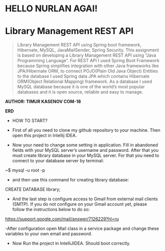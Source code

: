 # HELLO NURLAN AGAI!
<a href="https://www.google.com/url?sa=i&rct=j&q=&esrc=s&source=images&cd=&ved=2ahUKEwiLnoLUx9LmAhXjzMQBHfzqBjsQjRx6BAgBEAQ&url=https%3A%2F%2Fwww.fiverr.com%2Fharounalmasalme%2Fcreate-java-spring-framework-application&psig=AOvVaw1KpUe_i_BpcCKnrVhpverA&ust=1577423053571241" alt="Spring logo"></a>

# Library Management REST API

> Library Management REST API using Spring boot framework, Hibernate, MySQL, JavaMailSender, Spring Security. This assignment is based on developing a Library Management REST API using “Java
Programming Language”. For REST API I used Spring Boot Framework because Spring simplifies integration with other Java frameworks like JPA/Hibernate ORM, to connect POJO(Plain Old Java Object) Entities to the database I used Spring data JPA which contains Hibernate ORM(Object Relational Mapping) framework. As a database I used MySQL database because it is one of the world’s most popular databases and it is open source, reliable and easy to manage. 


**AUTHOR: TIMUR KASENOV COM-18**

**ERD**

<a href="https://i.imgur.com/jni5ykN.png" alt="Entities Relationship Diagram"></a>


- HOW TO START?

- First of all you need to clone my github repository to your machine. Then open this project in Intellij IDEA.

- Now your need to change some setting in application. Fill in abandoned fields with your MySQL server’s username and password. After that you must create library database in your MySQL server. For that you need to connect to your database server by terminal:

~$     mysql -u root -p

- and then use this command for creating library database:

 CREATE DATABASE library;

- And the last step is configure access to Gmail from external mail clients (SMTP). If you do not configure on your Gmail account yet, please follow the instructions below to do so:

https://support.google.com/mail/answer/7126229?hl=ru

-After configuration open Mail class in a service package and change these variables to your own email and password. 


- Now Run the project in IntelliJIDEA. Should boot correctly.
